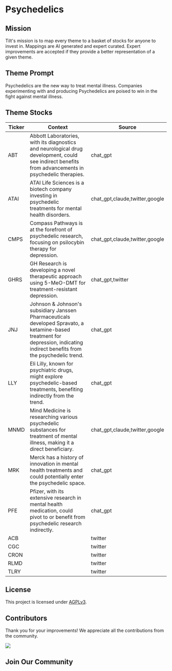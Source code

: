 <!--[[[cog
import cog
import json
with open('config.json') as file:
  config = json.load(file)
  cog.outl(f"# {config['name'].title()}")
]]]-->
# Psychedelics
<!--//[[[end]]]-->

## Mission

Tilt's mission is to map every theme to a basket of stocks for anyone to invest in. Mappings are AI generated and expert curated.
Expert improvements are accepted if they provide a better representation of a given theme.

## Theme Prompt
<!--[[[cog
import cog
import json
with open('config.json') as file:
  config = json.load(file)
  cog.outl(config['prompt'])
]]]-->
Psychedelics are the new way to treat mental illness. Companies experimenting with and producing Psychedelics are poised to win in the fight against mental illness.
<!--[[[end]]]-->

## Theme Stocks

<!--[[[cog
import cog
import csv
import json

with open('context.json') as file:
  contexts = json.load(file)

def _get_context_str_for_ticker(ticker):
  try:
    context = contexts[ticker]
    context_str = context['chat_gpt'] or context['claude'] or ""
  except KeyError:
    context_str = ""

  return context_str

cog.outl("| Ticker  | Context | Source |")
cog.outl("| ------- | ---- | ---- |")

with open('theme.csv') as file:
  reader = csv.reader(file)
  next(reader) # skip the header
  for row in reader:
    context_str = _get_context_str_for_ticker(row[0])
    cog.outl(f"| {row[0]} | {context_str} | {row[1]} |")
]]]-->
| Ticker  | Context | Source |
| ------- | ---- | ---- |
| ABT | Abbott Laboratories, with its diagnostics and neurological drug development, could see indirect benefits from advancements in psychedelic therapies. | chat_gpt |
| ATAI | ATAI Life Sciences is a biotech company investing in psychedelic treatments for mental health disorders. | chat_gpt,claude,twitter,google |
| CMPS | Compass Pathways is at the forefront of psychedelic research, focusing on psilocybin therapy for depression. | chat_gpt,claude,twitter,google |
| GHRS | GH Research is developing a novel therapeutic approach using 5-MeO-DMT for treatment-resistant depression. | chat_gpt,twitter |
| JNJ | Johnson & Johnson's subsidiary Janssen Pharmaceuticals developed Spravato, a ketamine-based treatment for depression, indicating indirect benefits from the psychedelic trend. | chat_gpt |
| LLY | Eli Lilly, known for psychiatric drugs, might explore psychedelic-based treatments, benefiting indirectly from the trend. | chat_gpt |
| MNMD | Mind Medicine is researching various psychedelic substances for treatment of mental illness, making it a direct beneficiary. | chat_gpt,claude,twitter,google |
| MRK | Merck has a history of innovation in mental health treatments and could potentially enter the psychedelic space. | chat_gpt |
| PFE | Pfizer, with its extensive research in mental health medication, could pivot to or benefit from psychedelic research indirectly. | chat_gpt |
| ACB |  | twitter |
| CGC |  | twitter |
| CRON |  | twitter |
| RLMD |  | twitter |
| TLRY |  | twitter |
<!--[[[end]]]-->

## License

<p>
This project is licensed under <a href="./LICENSE">AGPLv3</a>.
</p>


## Contributors

Thank you for your improvements! We appreciate all the contributions from the community.

<!--[[[cog
import cog
import json
with open('config.json') as file:
  config = json.load(file)
  repo = config['github_repo'].lower()
  cog.outl(f'<a href="https://github.com/gettilt/{repo}/graphs/contributors">')
  cog.outl(f'  <img src="https://contrib.rocks/image?repo=gettilt/{repo}" />')
  cog.outl('</a>')
]]]-->
<a href="https://github.com/gettilt/psychedelics/graphs/contributors">
  <img src="https://contrib.rocks/image?repo=gettilt/psychedelics" />
</a>
<!--[[[end]]]-->

## Join Our Community

<a href="https://discord.gg/4vYMhRpaMY" target="_blank">
<img src="https://discord.com/api/guilds/1179775688421683220/widget.png?style=banner3" alt="">
</a>
